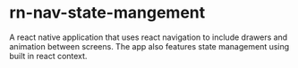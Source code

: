 # rn-nav-state-mangement
A react native application that uses react navigation to include drawers and animation between screens. The app also features state management using built in react context.
